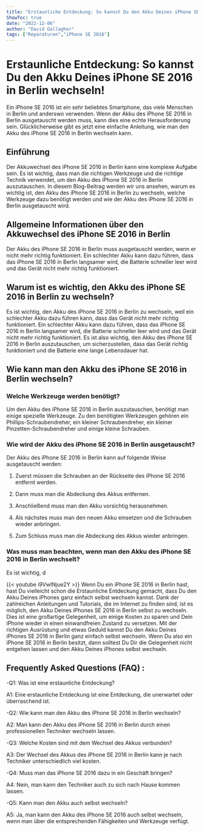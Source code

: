 ```yaml
---
title: "Erstaunliche Entdeckung: So kannst Du den Akku Deines iPhone SE 2016 in Berlin wechseln!"
ShowToc: true 
date: "2022-12-06"
author: "David Gallagher" 
tags: ["Reparaturen","iPhone SE 2016"]
---
```

# Erstaunliche Entdeckung: So kannst Du den Akku Deines iPhone SE 2016 in Berlin wechseln!

Ein iPhone SE 2016 ist ein sehr beliebtes Smartphone, das viele Menschen in Berlin und anderswo verwenden. Wenn der Akku des iPhone SE 2016 in Berlin ausgetauscht werden muss, kann dies eine echte Herausforderung sein. Glücklicherweise gibt es jetzt eine einfache Anleitung, wie man den Akku des iPhone SE 2016 in Berlin wechseln kann.

## Einführung

Der Akkuwechsel des iPhone SE 2016 in Berlin kann eine komplexe Aufgabe sein. Es ist wichtig, dass man die richtigen Werkzeuge und die richtige Technik verwendet, um den Akku des iPhone SE 2016 in Berlin auszutauschen. In diesem Blog-Beitrag werden wir uns ansehen, warum es wichtig ist, den Akku des iPhone SE 2016 in Berlin zu wechseln, welche Werkzeuge dazu benötigt werden und wie der Akku des iPhone SE 2016 in Berlin ausgetauscht wird.

## Allgemeine Informationen über den Akkuwechsel des iPhone SE 2016 in Berlin

Der Akku des iPhone SE 2016 in Berlin muss ausgetauscht werden, wenn er nicht mehr richtig funktioniert. Ein schlechter Akku kann dazu führen, dass das iPhone SE 2016 in Berlin langsamer wird, die Batterie schneller leer wird und das Gerät nicht mehr richtig funktioniert.

## Warum ist es wichtig, den Akku des iPhone SE 2016 in Berlin zu wechseln?

Es ist wichtig, den Akku des iPhone SE 2016 in Berlin zu wechseln, weil ein schlechter Akku dazu führen kann, dass das Gerät nicht mehr richtig funktioniert. Ein schlechter Akku kann dazu führen, dass das iPhone SE 2016 in Berlin langsamer wird, die Batterie schneller leer wird und das Gerät nicht mehr richtig funktioniert. Es ist also wichtig, den Akku des iPhone SE 2016 in Berlin auszutauschen, um sicherzustellen, dass das Gerät richtig funktioniert und die Batterie eine lange Lebensdauer hat.

## Wie kann man den Akku des iPhone SE 2016 in Berlin wechseln?

### Welche Werkzeuge werden benötigt?

Um den Akku des iPhone SE 2016 in Berlin auszutauschen, benötigt man einige spezielle Werkzeuge. Zu den benötigten Werkzeugen gehören ein Phillips-Schraubendreher, ein kleiner Schraubendreher, ein kleiner Pinzetten-Schraubendreher und einige kleine Schrauben.

### Wie wird der Akku des iPhone SE 2016 in Berlin ausgetauscht?

Der Akku des iPhone SE 2016 in Berlin kann auf folgende Weise ausgetauscht werden:

1. Zuerst müssen die Schrauben an der Rückseite des iPhone SE 2016 entfernt werden.

2. Dann muss man die Abdeckung des Akkus entfernen.

3. Anschließend muss man den Akku vorsichtig herausnehmen.

4. Als nächstes muss man den neuen Akku einsetzen und die Schrauben wieder anbringen.

5. Zum Schluss muss man die Abdeckung des Akkus wieder anbringen.

### Was muss man beachten, wenn man den Akku des iPhone SE 2016 in Berlin wechselt?

Es ist wichtig, d

{{< youtube i9VwINjue2Y >}} 
Wenn Du ein iPhone SE 2016 in Berlin hast, hast Du vielleicht schon die Erstaunliche Entdeckung gemacht, dass Du den Akku Deines iPhones ganz einfach selbst wechseln kannst. Dank der zahlreichen Anleitungen und Tutorials, die im Internet zu finden sind, ist es möglich, den Akku Deines iPhones SE 2016 in Berlin selbst zu wechseln. Dies ist eine großartige Gelegenheit, um einige Kosten zu sparen und Dein iPhone wieder in einen einwandfreien Zustand zu versetzen. Mit der richtigen Ausrüstung und etwas Geduld kannst Du den Akku Deines iPhones SE 2016 in Berlin ganz einfach selbst wechseln. Wenn Du also ein iPhone SE 2016 in Berlin besitzt, dann solltest Du Dir die Gelegenheit nicht entgehen lassen und den Akku Deines iPhones selbst wechseln.

## Frequently Asked Questions (FAQ) :
-Q1: Was ist eine erstaunliche Entdeckung?

A1: Eine erstaunliche Entdeckung ist eine Entdeckung, die unerwartet oder überraschend ist.

-Q2: Wie kann man den Akku des iPhone SE 2016 in Berlin wechseln?

A2: Man kann den Akku des iPhone SE 2016 in Berlin durch einen professionellen Techniker wechseln lassen.

-Q3: Welche Kosten sind mit dem Wechsel des Akkus verbunden?

A3: Der Wechsel des Akkus des iPhone SE 2016 in Berlin kann je nach Techniker unterschiedlich viel kosten.

-Q4: Muss man das iPhone SE 2016 dazu in ein Geschäft bringen?

A4: Nein, man kann den Techniker auch zu sich nach Hause kommen lassen.

-Q5: Kann man den Akku auch selbst wechseln?

A5: Ja, man kann den Akku des iPhone SE 2016 auch selbst wechseln, wenn man über die entsprechenden Fähigkeiten und Werkzeuge verfügt.


